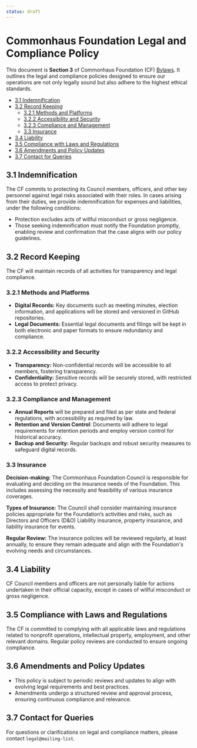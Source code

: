 ```yaml
---
status: draft
---
```

# Commonhaus Foundation Legal and Compliance Policy

This document is **Section 3** of Commonhaus Foundation (CF) [Bylaws][bylaws]. It outlines the legal and compliance policies designed to ensure our operations are not only legally sound but also adhere to the highest ethical standards.

- [3.1 Indemnification](#31-indemnification)
- [3.2 Record Keeping](#32-record-keeping)
  - [3.2.1 Methods and Platforms](#321-methods-and-platforms)
  - [3.2.2 Accessibility and Security](#322-accessibility-and-security)
  - [3.2.3 Compliance and Management](#323-compliance-and-management)
  - [3.3 Insurance](#33-insurance)
- [3.4 Liability](#34-liability)
- [3.5 Compliance with Laws and Regulations](#35-compliance-with-laws-and-regulations)
- [3.6 Amendments and Policy Updates](#36-amendments-and-policy-updates)
- [3.7 Contact for Queries](#37-contact-for-queries)

[bylaws]: ./README.md

## 3.1 Indemnification

The CF commits to protecting its Council members, officers, and other key personnel against legal risks associated with their roles. In cases arising from their duties, we provide indemnification for expenses and liabilities, under the following conditions:

- Protection excludes acts of willful misconduct or gross negligence.
- Those seeking indemnification must notify the Foundation promptly, enabling review and confirmation that the case aligns with our policy guidelines.

## 3.2 Record Keeping

The CF will maintain records of all activities for transparency and legal compliance.

### 3.2.1 Methods and Platforms

- **Digital Records:** Key documents such as meeting minutes, election information, and applications will be stored and versioned in GitHub repositories.
- **Legal Documents:** Essential legal documents and filings will be kept in both electronic and paper formats to ensure redundancy and compliance.

### 3.2.2 Accessibility and Security

- **Transparency:** Non-confidential records will be accessible to all members, fostering transparency.
- **Confidentiality:** Sensitive records will be securely stored, with restricted access to protect privacy.

### 3.2.3 Compliance and Management

- **Annual Reports** will be prepared and filed as per state and federal regulations, with accessibility as required by law.
- **Retention and Version Control**: Documents will adhere to legal requirements for retention periods and employ version control for historical accuracy.
- **Backup and Security:** Regular backups and robust security measures to safeguard digital records.

### 3.3 Insurance

**Decision-making:** The Commonhaus Foundation Council is responsible for evaluating and deciding on the insurance needs of the Foundation. This includes assessing the necessity and feasibility of various insurance coverages.

**Types of Insurance:** The Council shall consider maintaining insurance policies appropriate for the Foundation’s activities and risks, such as Directors and Officers (D&O) Liability insurance, property insurance, and liability insurance for events.

**Regular Review:** The insurance policies will be reviewed regularly, at least annually, to ensure they remain adequate and align with the Foundation's evolving needs and circumstances.

## 3.4 Liability

CF Council members and officers are not personally liable for actions undertaken in their official capacity, except in cases of willful misconduct or gross negligence.

## 3.5 Compliance with Laws and Regulations

The CF is committed to complying with all applicable laws and regulations related to nonprofit operations, intellectual property, employment, and other relevant domains. Regular policy reviews are conducted to ensure ongoing compliance.

## 3.6 Amendments and Policy Updates

- This policy is subject to periodic reviews and updates to align with evolving legal requirements and best practices.
- Amendments undergo a structured review and approval process, ensuring continuous compliance and relevance.

## 3.7 Contact for Queries

For questions or clarifications on legal and compliance matters, please contact `legal@mailing-list`.
